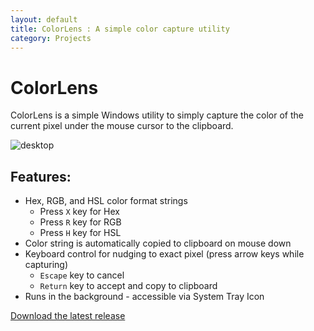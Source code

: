 ```yaml
---
layout: default
title: ColorLens : A simple color capture utility
category: Projects
---
```


# ColorLens
ColorLens is a simple Windows utility to simply capture the color of the current pixel under the mouse cursor to the clipboard.

![desktop](https://user-images.githubusercontent.com/2717038/31751100-55e33dde-b449-11e7-94d3-9522c694b33e.png)

## Features:
* Hex, RGB, and HSL color format strings
  * Press `X` key for Hex
  * Press `R` key for RGB
  * Press `H` key for HSL
* Color string is automatically copied to clipboard on mouse down
* Keyboard control for nudging to exact pixel (press arrow keys while capturing)
  * `Escape` key to cancel
  * `Return` key to accept and copy to clipboard
* Runs in the background - accessible via System Tray Icon

[Download the latest release](https://github.com/wesselsga/colorlens/releases/latest)
